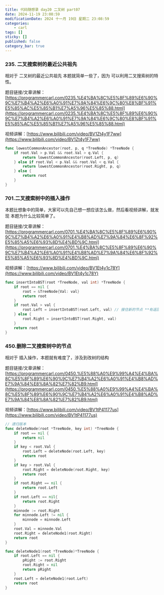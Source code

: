 ```yaml
---
title: 代码随想录 day20 二叉树 part07
date: 2024-11-19 23:08:59
modificationDate: 2024 十一月 19日 星期二 23:08:59
categories: 
	- carl
tags: []
sticky: []
published: false
category_bar: true
---
```


### 235. 二叉搜索树的最近公共祖先

相对于 二叉树的最近公共祖先 本题就简单一些了，因为 可以利用二叉搜索树的特性。

题目链接/文章讲解：[https://programmercarl.com/0235.%E4%BA%8C%E5%8F%89%E6%90%9C%E7%B4%A2%E6%A0%91%E7%9A%84%E6%9C%80%E8%BF%91%E5%85%AC%E5%85%B1%E7%A5%96%E5%85%88.html](https://programmercarl.com/0235.%E4%BA%8C%E5%8F%89%E6%90%9C%E7%B4%A2%E6%A0%91%E7%9A%84%E6%9C%80%E8%BF%91%E5%85%AC%E5%85%B1%E7%A5%96%E5%85%88.html)

视频讲解：[https://www.bilibili.com/video/BV1Zt4y1F7ww](https://www.bilibili.com/video/BV1Zt4y1F7ww)

```go
func lowestCommonAncestor(root, p, q *TreeNode) *TreeNode {
    if root.Val > p.Val && root.Val > q.Val {
        return lowestCommonAncestor(root.Left, p, q)
    } else if root.Val < p.Val && root.Val < q.Val {
        return lowestCommonAncestor(root.Right, p, q)
    } else {
        return root
    }
}
```

### 701.二叉搜索树中的插入操作

本题比想象中的简单，大家可以先自己想一想应该怎么做，然后看视频讲解，就发现 本题为什么比较简单了。

题目链接/文章讲解：[https://programmercarl.com/0701.%E4%BA%8C%E5%8F%89%E6%90%9C%E7%B4%A2%E6%A0%91%E4%B8%AD%E7%9A%84%E6%8F%92%E5%85%A5%E6%93%8D%E4%BD%9C.html](https://programmercarl.com/0701.%E4%BA%8C%E5%8F%89%E6%90%9C%E7%B4%A2%E6%A0%91%E4%B8%AD%E7%9A%84%E6%8F%92%E5%85%A5%E6%93%8D%E4%BD%9C.html)

视频讲解：[https://www.bilibili.com/video/BV1Et4y1c78Y](https://www.bilibili.com/video/BV1Et4y1c78Y)

```go
func insertIntoBST(root *TreeNode, val int) *TreeNode {
    if root == nil {
        root = &TreeNode{Val: val}
        return root
    }
    if root.Val > val {
        root.Left = insertIntoBST(root.Left, val) // 接住新的节点 **有返回值的话，可以利用返回值完成新加入的节点与其父节点的赋值操作**
    } else {
        root.Right = insertIntoBST(root.Right, val)
    }
    return root
}
```

### 450.删除二叉搜索树中的节点

相对于 插入操作，本题就有难度了，涉及到改树的结构

题目链接/文章讲解：[https://programmercarl.com/0450.%E5%88%A0%E9%99%A4%E4%BA%8C%E5%8F%89%E6%90%9C%E7%B4%A2%E6%A0%91%E4%B8%AD%E7%9A%84%E8%8A%82%E7%82%B9.html](https://programmercarl.com/0450.%E5%88%A0%E9%99%A4%E4%BA%8C%E5%8F%89%E6%90%9C%E7%B4%A2%E6%A0%91%E4%B8%AD%E7%9A%84%E8%8A%82%E7%82%B9.html)

视频讲解：[https://www.bilibili.com/video/BV1tP41177us](https://www.bilibili.com/video/BV1tP41177us)



```go
// 递归版本
func deleteNode(root *TreeNode, key int) *TreeNode {
    if root == nil {
        return nil
    }
    if key < root.Val {
        root.Left = deleteNode(root.Left, key)
        return root
    }
    if key > root.Val {
        root.Right = deleteNode(root.Right, key)
        return root
    }
    if root.Right == nil {
        return root.Left
    }
    if root.Left == nil{
        return root.Right
    }
    minnode := root.Right
    for minnode.Left != nil {
        minnode = minnode.Left
    }
    root.Val = minnode.Val
    root.Right = deleteNode1(root.Right)
    return root
}

func deleteNode1(root *TreeNode)*TreeNode {
    if root.Left == nil {
        pRight := root.Right
        root.Right = nil
        return pRight
    }
    root.Left = deleteNode1(root.Left)
    return root
}
```
